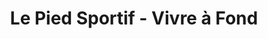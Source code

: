 ---
title: "Le Pied Sportif - Vivre à Fond"
url: /magog/le-pied-sportif-vivre-a-fond/
shop: Sport
---